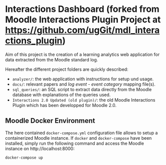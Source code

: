 # Interactions Dashboard (forked from Moodle Interactions Plugin Project at https://github.com/ugGit/mdl_interactions_plugin)

Aim of this project is the creation of a learning analytics web application for data extracted from the Moodle standard log.

Hereafter the different project folders are quickly described:

- `analyzer/`: the web application with instructions for setup und usage.
- `docs/`: relevant papers and _log event - event category_ mapping file(s).
- `sql_queries/`: an SQL script to extract data directly from the Moodle database with explanations of the queries used.
- `Interactions 2.0 Updated (old plugin)/`: the old Moodle Interactions Plugin which has been developped for Moodle 2.0.

## Moodle Docker Environment

The here contained `docker-compose.yml` configuration file allows to setup a containerized Moodle instance. If `docker` and `docker-compose` have been installed, simply run the following command and access the Moodle instance on http://localhost:8000:

```
docker-compose up
```

